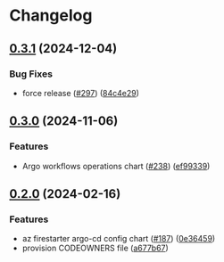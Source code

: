 # Changelog

## [0.3.1](https://github.com/prefapp/charts/compare/argocd-firestarter-config-v0.3.0...argocd-firestarter-config-v0.3.1) (2024-12-04)


### Bug Fixes

* force release ([#297](https://github.com/prefapp/charts/issues/297)) ([84c4e29](https://github.com/prefapp/charts/commit/84c4e291ced018ccbb8d6dfaad1bf45adbae2f94))

## [0.3.0](https://github.com/prefapp/charts/compare/argocd-firestarter-config-v0.2.0...argocd-firestarter-config-v0.3.0) (2024-11-06)


### Features

* Argo workflows operations chart ([#238](https://github.com/prefapp/charts/issues/238)) ([ef99339](https://github.com/prefapp/charts/commit/ef99339eaa1b0c5ebe538033291c58dd3c721156))

## [0.2.0](https://github.com/prefapp/charts/compare/argocd-firestarter-config-v0.1.0...argocd-firestarter-config-v0.2.0) (2024-02-16)


### Features

* az firestarter argo-cd config chart ([#187](https://github.com/prefapp/charts/issues/187)) ([0e36459](https://github.com/prefapp/charts/commit/0e364595c002fccc77649b79955d54827d42ce70))
* provision CODEOWNERS file ([a677b67](https://github.com/prefapp/charts/commit/a677b67a8645c950fc06a763eaae18ba1909719e))
